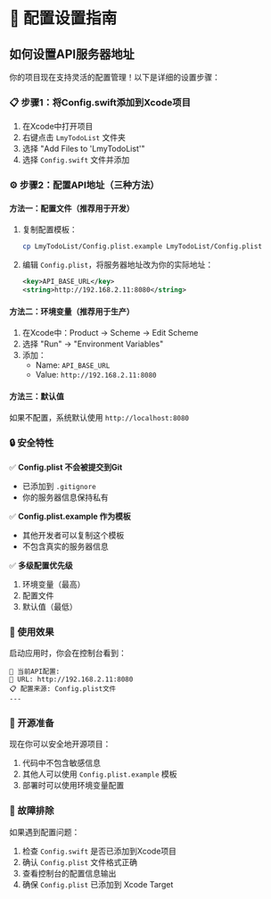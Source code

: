 # 🔧 配置设置指南

## 如何设置API服务器地址

你的项目现在支持灵活的配置管理！以下是详细的设置步骤：

### 📋 步骤1：将Config.swift添加到Xcode项目

1. 在Xcode中打开项目
2. 右键点击 `LmyTodoList` 文件夹
3. 选择 "Add Files to 'LmyTodoList'"
4. 选择 `Config.swift` 文件并添加

### ⚙️ 步骤2：配置API地址（三种方法）

#### 方法一：配置文件（推荐用于开发）
1. 复制配置模板：
   ```bash
   cp LmyTodoList/Config.plist.example LmyTodoList/Config.plist
   ```
2. 编辑 `Config.plist`，将服务器地址改为你的实际地址：
   ```xml
   <key>API_BASE_URL</key>
   <string>http://192.168.2.11:8080</string>
   ```

#### 方法二：环境变量（推荐用于生产）
1. 在Xcode中：Product → Scheme → Edit Scheme
2. 选择 "Run" → "Environment Variables"
3. 添加：
   - Name: `API_BASE_URL`
   - Value: `http://192.168.2.11:8080`

#### 方法三：默认值
如果不配置，系统默认使用 `http://localhost:8080`

### 🔒 安全特性

✅ **Config.plist 不会被提交到Git**
- 已添加到 `.gitignore`
- 你的服务器信息保持私有

✅ **Config.plist.example 作为模板**
- 其他开发者可以复制这个模板
- 不包含真实的服务器信息

✅ **多级配置优先级**
1. 环境变量（最高）
2. 配置文件
3. 默认值（最低）

### 📱 使用效果

启动应用时，你会在控制台看到：
```
🔧 当前API配置:
📍 URL: http://192.168.2.11:8080
📋 配置来源: Config.plist文件
---
```

### 🚀 开源准备

现在你可以安全地开源项目：
1. 代码中不包含敏感信息
2. 其他人可以使用 `Config.plist.example` 模板
3. 部署时可以使用环境变量配置

### 🔧 故障排除

如果遇到配置问题：
1. 检查 `Config.swift` 是否已添加到Xcode项目
2. 确认 `Config.plist` 文件格式正确
3. 查看控制台的配置信息输出
4. 确保 `Config.plist` 已添加到 Xcode Target
